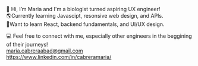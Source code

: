 👋 Hi, I’m Maria and I'm a biologist turned aspiring UX engineer!
<br>
🌎Currently learning Javascipt, resonsive web design, and APIs. 
<br>
🚀Want to learn React, backend fundamentals, and UI/UX design.

💻 Feel free to connect with me, especially other engineers in the beggining of their journeys!
<br>
maria.cabreraabad@gmail.com
<br>
https://www.linkedin.com/in/cabreramaria/

